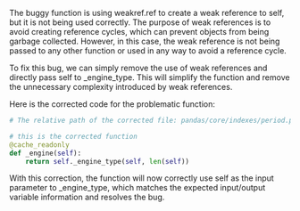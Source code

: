 The buggy function is using weakref.ref to create a weak reference to self, but it is not being used correctly. The purpose of weak references is to avoid creating reference cycles, which can prevent objects from being garbage collected. However, in this case, the weak reference is not being passed to any other function or used in any way to avoid a reference cycle.

To fix this bug, we can simply remove the use of weak references and directly pass self to _engine_type. This will simplify the function and remove the unnecessary complexity introduced by weak references.

Here is the corrected code for the problematic function:

```python
# The relative path of the corrected file: pandas/core/indexes/period.py

# this is the corrected function
@cache_readonly
def _engine(self):
    return self._engine_type(self, len(self))
```

With this correction, the function will now correctly use self as the input parameter to _engine_type, which matches the expected input/output variable information and resolves the bug.